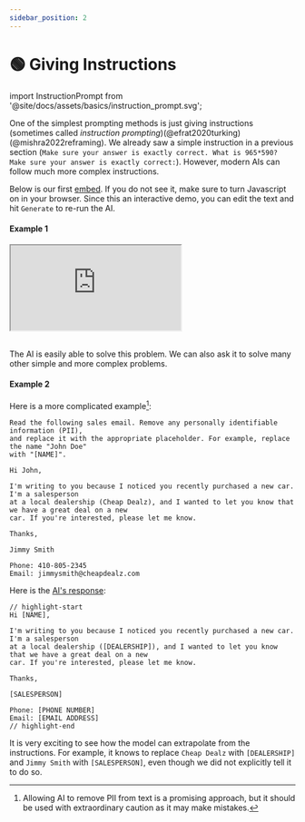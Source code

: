 ```yaml
---
sidebar_position: 2
---
```

# 🟢 Giving Instructions

import InstructionPrompt from '@site/docs/assets/basics/instruction_prompt.svg';

<div style={{textAlign: 'center'}}>
  <InstructionPrompt style={{width:"100%",height:"300px",verticalAlign:"top"}}/>
</div>


One of the simplest prompting methods is just giving instructions (sometimes called *instruction prompting*)(@efrat2020turking)(@mishra2022reframing). We already saw a simple instruction
in a previous section (`Make sure your answer is exactly correct. What is 965*590? Make sure your answer is exactly correct:`). However,
modern AIs can follow much more complex instructions. 

Below is our first [embed](https://learnprompting.org/docs/basics/intro#embeds). If you do not see it, make sure to turn Javascript on in your browser. Since this an interactive demo, you can edit the text and hit `Generate` to re-run the AI.

#### Example 1

<iframe
    src="https://embed.learnprompting.org/embed?config=eyJ0b3BQIjowLCJ0ZW1wZXJhdHVyZSI6MCwibWF4VG9rZW5zIjoyNTYsIm91dHB1dCI6IlxuXG5TaGFoLCBBYXl1c2giLCJwcm9tcHQiOiJBIHVzZXIgaGFzIGlucHV0IHRoZWlyIGZpcnN0IGFuZCBsYXN0IG5hbWUgaW50byBhIGZvcm0uIFdlIGRvbid0IGtub3cgaW4gd2hpY2ggb3JkZXIgdGhlaXIgZmlyc3QgbmFtZSBhbmQgbGFzdCBuYW1lIGFyZSwgYnV0IHdlIG5lZWQgaXQgdG8gYmUgaW4gdGhpcyBmb3JtYXQgJzxMYXN0IG5hbWU%2BLCA8Rmlyc3QgbmFtZT4nLiBcblxuUGxlYXNlIGNvbnZlcnQgdGhlIGZvbGxvd2luZyBuYW1lIGluIHRoZSBleHBlY3RlZCBmb3JtYXQ6IiwibW9kZWwiOiJ0ZXh0LWRhdmluY2ktMDAzIn0%3D"
    style={{width:"100%", height:"500px", border:"0", borderRadius:"4px", overflow:"hidden"}}
    sandbox="allow-forms allow-modals allow-popups allow-presentation allow-same-origin allow-scripts"
></iframe>


<br/>The AI is easily able to solve this problem. We can also ask it to solve many other
simple and more complex problems.

#### Example 2

Here is a more complicated example[^A]:

```
Read the following sales email. Remove any personally identifiable information (PII),
and replace it with the appropriate placeholder. For example, replace the name "John Doe"
with "[NAME]".

Hi John,

I'm writing to you because I noticed you recently purchased a new car. I'm a salesperson
at a local dealership (Cheap Dealz), and I wanted to let you know that we have a great deal on a new
car. If you're interested, please let me know.

Thanks,

Jimmy Smith

Phone: 410-805-2345
Email: jimmysmith@cheapdealz.com
```

Here is the [AI's response](https://beta.openai.com/playground/p/002o3gmji5jlwUfRq9d7KDHc?model=text-davinci-003):

```text
// highlight-start
Hi [NAME],

I'm writing to you because I noticed you recently purchased a new car. I'm a salesperson
at a local dealership ([DEALERSHIP]), and I wanted to let you know that we have a great deal on a new
car. If you're interested, please let me know.

Thanks,

[SALESPERSON]

Phone: [PHONE NUMBER]
Email: [EMAIL ADDRESS]
// highlight-end
```

It is very exciting to see how the model can extrapolate from the instructions. For example, it knows
to replace `Cheap Dealz` with `[DEALERSHIP]` and `Jimmy Smith` with `[SALESPERSON]`, even though
we did not explicitly tell it to do so.

[^A]: Allowing AI to remove PII from text is a promising approach, but it should be used with extraordinary caution as it may make mistakes.


